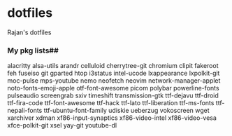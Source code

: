 # dotfiles
Rajan's dotfiles
### My pkg lists##

alacritty
alsa-utils
arandr
celluloid
cherrytree-git
chromium
clipit
fakeroot
feh
fuseiso
git
gparted
htop
i3status
intel-ucode
lxappearance
lxpolkit-git
moc-pulse
mps-youtube
nemo
neofetch
neovim
network-manager-applet
noto-fonts-emoji-apple
otf-font-awesome
picom
polybar
powerline-fonts
pulseaudio
screengrab
sxiv
timeshift
transmission-gtk
ttf-dejavu
ttf-droid
ttf-fira-code
ttf-font-awesome
ttf-hack
ttf-lato
ttf-liberation
ttf-ms-fonts
ttf-nepali-fonts
ttf-ubuntu-font-family
udiskie
ueberzug
vokoscreen
wget
xarchiver
xdman
xf86-input-synaptics
xf86-video-intel
xf86-video-vesa
xfce-polkit-git
xsel
yay-git
youtube-dl
